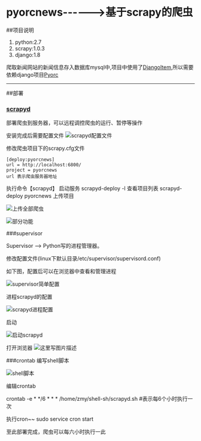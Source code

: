 
# pyorcnews------>基于scrapy的爬虫


##项目说明

 1. python:2.7
 2. scrapy:1.0.3
 3. django:1.8

爬取新闻网站的新闻信息存入数据库mysql中,项目中使用了[DjangoItem](https://github.com/scrapy/scrapy/blob/0.24/docs/topics/djangoitem.rst),所以需要依赖django项目[Pyorc](https://github.com/pyorc/pyorc)

----

##部署

### [scrapyd](http://scrapyd.readthedocs.org/en/latest/)

部署爬虫到服务器，可以远程调控爬虫的运行、暂停等操作

安装完成后需要配置文件
![scrapyd配置文件](http://img.blog.csdn.net/20151221103635312)

修改爬虫项目下的scrapy.cfg文件
```
[deploy:pyorcnews]
url = http://localhost:6800/
project = pyorcnews
url 表示爬虫服务器地址
```
执行命令【scrapyd】 启动服务
scrapyd-deploy -l 查看项目列表
scrapyd-deploy pyorcnews 上传项目

![上传全部爬虫](http://img.blog.csdn.net/20151221105712220)

![部分功能](http://img.blog.csdn.net/20151221105701924)

###supervisor

Supervisor --> Python写的进程管理器。

修改配置文件(linux下默认目录/etc/supervisor/supervisord.conf)

如下图，配置后可以在浏览器中查看和管理进程

![supervisor简单配置](http://img.blog.csdn.net/20151221110124841)

进程scrapyd的配置

![scrapyd进程配置](http://img.blog.csdn.net/20151221110343598)

启动

![启动scrapyd](http://img.blog.csdn.net/20151221110351916)

打开浏览器
![这里写图片描述](http://img.blog.csdn.net/20151221110117111)

###crontab 
编写shell脚本

![shell脚本](http://img.blog.csdn.net/20151221110639648)

编辑crontab

crontab -e
    * */6 * * * /home/zmy/shell-sh/scrapyd.sh #表示每6个小时执行一次

执行cron~~
sudo service cron start

至此部署完成，爬虫可以每六小时执行一此


